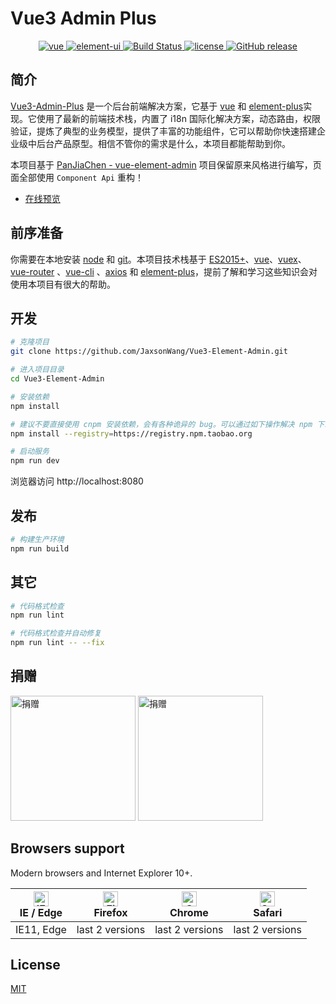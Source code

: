 # Vue3 Admin Plus

<p align="center">
  <a href="https://github.com/vuejs/vue">
    <img src="https://img.shields.io/badge/vue-3.0.0-brightgreen.svg" alt="vue">
  </a>
  <a href="https://github.com/ElemeFE/element">
    <img src="https://img.shields.io/badge/element--plus-1.0.2-brightgreen.svg" alt="element-ui">
  </a>
  <a href="https://travis-ci.org/JaxsonWang/Vue3-Element-Admin" rel="nofollow">
    <img src="https://travis-ci.org/JaxsonWang/Vue3-Element-Admin.svg?branch=master" alt="Build Status">
  </a>
  <a href="https://github.com/JaxsonWang/Vue3-Element-Admin/blob/master/LICENSE">
    <img src="https://img.shields.io/github/license/mashape/apistatus.svg" alt="license">
  </a>
  <a href="https://github.com/JaxsonWang/Vue3-Element-Admin/releases">
    <img src="https://img.shields.io/github/release/JaxsonWang/Vue3-Element-Admin.svg" alt="GitHub release">
  </a>
</p>

## 简介

[Vue3-Admin-Plus](https://jaxsonwang.github.io/Vue3-Admin-Plus) 是一个后台前端解决方案，它基于 [vue](https://github.com/vuejs/vue) 和 [element-plus](https://element-plus.org)实现。它使用了最新的前端技术栈，内置了 i18n 国际化解决方案，动态路由，权限验证，提炼了典型的业务模型，提供了丰富的功能组件，它可以帮助你快速搭建企业级中后台产品原型。相信不管你的需求是什么，本项目都能帮助到你。

本项目基于 [PanJiaChen - vue-element-admin](https://github.com/PanJiaChen/vue-element-admin) 项目保留原来风格进行编写，页面全部使用 `Component Api` 重构！


- [在线预览](https://jaxsonwang.github.io/Vue3-Admin-Plus)


## 前序准备

你需要在本地安装 [node](http://nodejs.org/) 和 [git](https://git-scm.com/)。本项目技术栈基于 [ES2015+](http://es6.ruanyifeng.com/)、[vue](https://cn.vuejs.org/index.html)、[vuex](https://vuex.vuejs.org/zh-cn/)、[vue-router](https://router.vuejs.org/zh-cn/) 、[vue-cli](https://github.com/vuejs/vue-cli) 、[axios](https://github.com/axios/axios) 和 [element-plus](https://github.com/element-plus/element-plus)，提前了解和学习这些知识会对使用本项目有很大的帮助。


## 开发

```bash
# 克隆项目
git clone https://github.com/JaxsonWang/Vue3-Element-Admin.git

# 进入项目目录
cd Vue3-Element-Admin

# 安装依赖
npm install

# 建议不要直接使用 cnpm 安装依赖，会有各种诡异的 bug。可以通过如下操作解决 npm 下载速度慢的问题
npm install --registry=https://registry.npm.taobao.org

# 启动服务
npm run dev
```

浏览器访问 http://localhost:8080

## 发布

```bash
# 构建生产环境
npm run build
```

## 其它

```bash
# 代码格式检查
npm run lint

# 代码格式检查并自动修复
npm run lint -- --fix
```

## 捐赠

<img src="https://img.alicdn.com/imgextra/i1/2038135983/O1CN012t8d2E1u4G8KbRFYp_!!2038135983.png" width="200" height="200" alt="捐赠" />

<img src="https://img.alicdn.com/imgextra/i4/2038135983/O1CN011u4G8M87EOv3N6Q_!!2038135983.jpg" width="200" height="200" alt="捐赠" />

## Browsers support

Modern browsers and Internet Explorer 10+.

| [<img src="https://raw.githubusercontent.com/alrra/browser-logos/master/src/edge/edge_48x48.png" alt="IE / Edge" width="24px" height="24px" />](https://godban.github.io/browsers-support-badges/)</br>IE / Edge | [<img src="https://raw.githubusercontent.com/alrra/browser-logos/master/src/firefox/firefox_48x48.png" alt="Firefox" width="24px" height="24px" />](https://godban.github.io/browsers-support-badges/)</br>Firefox | [<img src="https://raw.githubusercontent.com/alrra/browser-logos/master/src/chrome/chrome_48x48.png" alt="Chrome" width="24px" height="24px" />](https://godban.github.io/browsers-support-badges/)</br>Chrome | [<img src="https://raw.githubusercontent.com/alrra/browser-logos/master/src/safari/safari_48x48.png" alt="Safari" width="24px" height="24px" />](https://godban.github.io/browsers-support-badges/)</br>Safari |
| --------- | --------- | --------- | --------- |
| IE11, Edge | last 2 versions | last 2 versions | last 2 versions |

## License

[MIT](https://github.com/JaxsonWang/Vue3-Element-Admin/blob/master/LICENSE)
